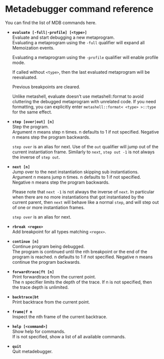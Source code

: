 <h1>Metadebugger command reference</h1>

You can find the list of MDB commands here.

<!-- mdb_info -->
* __`evaluate [-full|-profile] [<type>]`__ <br />
Evaluate and start debugging a new metaprogram. <br />
Evaluating a metaprogram using the `-full` qualifier will expand all
  Memoization events.
  
  Evaluating a metaprogram using the `-profile` qualifier will enable
  profile mode.
  
  If called without `<type>`, then the last evaluated metaprogram will be
  reevaluated.
  
  Previous breakpoints are cleared.
  
  Unlike metashell, evaluate doesn't use metashell::format to avoid cluttering
  the debugged metaprogram with unrelated code. If you need formatting, you can
  explicitly enter `metashell::format< <type> >::type` for the same effect.

* __`step [over|out] [n]`__ <br />
Step the program. <br />
Argument n means step n times. n defaults to 1 if not specified.
  Negative n means step the program backwards.
  
  `step over` is an alias for next.
  Use of the `out` qualifier will jump out of the current instantiation frame.
  Similarly to `next`, `step out -1` is not always the inverse of `step out`.

* __`next [n]`__ <br />
Jump over to the next instantiation skipping sub instantiations. <br />
Argument n means jump n times. n defaults to 1 if not specified.
  Negative n means step the program backwards.
  
  Please note that `next -1` is not always the inverse of `next`.
  In particular when there are no more instantiations that got instantiated
  by the current parent, then `next` will behave like a normal `step`,
  and will step out of one or more instantiation frames.
  
  `step over` is an alias for next.

* __`rbreak <regex>`__ <br />
Add breakpoint for all types matching `<regex>`.

* __`continue [n]`__ <br />
Continue program being debugged. <br />
The program is continued until the nth breakpoint or the end of the program
  is reached. n defaults to 1 if not specified.
  Negative n means continue the program backwards.

* __`forwardtrace|ft [n]`__ <br />
Print forwardtrace from the current point. <br />
The n specifier limits the depth of the trace. If n is not specified, then the
  trace depth is unlimited.

* __`backtrace|bt `__ <br />
Print backtrace from the current point.

* __`frame|f n`__ <br />
Inspect the nth frame of the current backtrace.

* __`help [<command>]`__ <br />
Show help for commands. <br />
If <command> is not specified, show a list of all available commands.

* __`quit `__ <br />
Quit metadebugger.


<!-- mdb_info -->

<p>&nbsp;</p>

